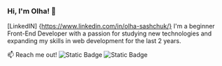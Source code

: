 ### Hi, I'm Olha! 👋

[LinkedIN] {https://www.linkedin.com/in/olha-sashchuk/}
I'm a beginner Front-End Developer with a passion for studying new technologies and expanding my skills in web development for the last 2 years.

:mailbox: Reach me out!
![Static Badge](https://img.shields.io/badge/LinkedIN-%230A66C2?style=flat&logo=linkedin&logoColor=white&link=https%3A%2F%2Fwww.linkedin.com%2Fin%2Folha-sashchuk%2F)
![Static Badge](https://img.shields.io/badge/olha.sashchuk%40gmail.com-%23FFFFFF?style=flat&logo=gmail&logoColor=%23EA4335)

<!--
**olhasashchuk/olhasashchuk** is a ✨ _special_ ✨ repository because its `README.md` (this file) appears on your GitHub profile.

Here are some ideas to get you started:

- 🔭 I’m currently working on ...
- 🌱 I’m currently learning ...
- 👯 I’m looking to collaborate on ...
- 🤔 I’m looking for help with ...
- 💬 Ask me about ...
- 📫 How to reach me: ...
- 😄 Pronouns: ...
- ⚡ Fun fact: ...
-->
